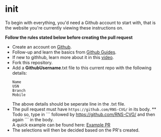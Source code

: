 # init
To begin with everything, you'd need a Github account to start with, that is the website you're currently viewing these instructions on. 

**Follow the rules stated below before creating the pull request**

* Create an account on [Github](https://github.com/join).
* Follow-up and learn the basics from [Github Guides](https://github.com/join).
* If new to githhub, learn more about it in this [video](https://www.youtube.com/watch?v=0fKg7e37bQE).
* Fork this repository.
* Add a **GithubUsername**.txt file to this current repo with the following details:
  ```
  Name
  USN
  Branch
  Mobile
  ```
  The above details should be seperate line in the .txt file.
* The pull request must have ```https://github.com/RNS-CVG/``` in its body.
  ** Todo so, type in \`\`\` followed by https://github.com/RNS-CVG/ and then again \`\`\` in the body. <br>
      A quick example can be found here: [Example PR](https://github.com/RNS-CVG/init/pull/1)
* The selections will then be decided based on the PR's created.
